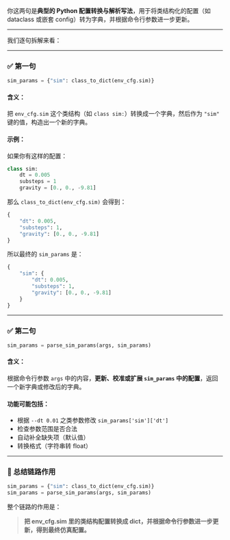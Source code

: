 你这两句是**典型的 Python 配置转换与解析写法**，用于将类结构化的配置（如 dataclass 或嵌套 config）转为字典，并根据命令行参数进一步更新。

---

我们逐句拆解来看：

---

### ✅ 第一句

```python
sim_params = {"sim": class_to_dict(env_cfg.sim)}
```

#### 含义：

把 `env_cfg.sim` 这个类结构（如 `class sim:`）转换成一个字典，然后作为 `"sim"` 键的值，构造出一个新的字典。

#### 示例：

如果你有这样的配置：

```python
class sim:
    dt = 0.005
    substeps = 1
    gravity = [0., 0., -9.81]
```

那么 `class_to_dict(env_cfg.sim)` 会得到：

```python
{
    "dt": 0.005,
    "substeps": 1,
    "gravity": [0., 0., -9.81]
}
```

所以最终的 `sim_params` 是：

```python
{
    "sim": {
        "dt": 0.005,
        "substeps": 1,
        "gravity": [0., 0., -9.81]
    }
}
```

---

### ✅ 第二句

```python
sim_params = parse_sim_params(args, sim_params)
```

#### 含义：

根据命令行参数 `args` 中的内容，**更新、校准或扩展 `sim_params` 中的配置**，返回一个新字典或修改后的字典。

#### 功能可能包括：

* 根据 `--dt 0.01` 之类参数修改 `sim_params['sim']['dt']`
* 检查参数范围是否合法
* 自动补全缺失项（默认值）
* 转换格式（字符串转 float）

---

### 📌 总结链路作用

```python
sim_params = {"sim": class_to_dict(env_cfg.sim)}
sim_params = parse_sim_params(args, sim_params)
```

整个链路的作用是：

> **把 env\_cfg.sim 里的类结构配置转换成 dict，并根据命令行参数进一步更新，得到最终仿真配置。**

